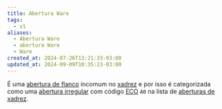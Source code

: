 ```yaml
---
title: Abertura Ware
tags:
  - v1
aliases:
  - Abertura Ware
  - abertura Ware
  - Ware
created_at: 2024-07-26T13:21:33-03:00
updated_at: 2024-09-09T10:35:23-03:00
---
```


É uma [abertura de flanco](../../../../atomos/2024/07/26/Xadrez_Aberturas_de_flanco.md) incomum no [xadrez](../../../../sementes/2024/07/06/Xadrez.md) e por isso é categorizada como uma [abertura irregular](../../../../sementes/2024/07/06/Xadrez_Aberturas_irregulares.md) com código [ECO](../../../../sementes/2024/07/07/Encyclopaedia_of_Chess_Openings.md) `A0` na lista de [aberturas de xadrez](../../../../atomos/2024/07/26/Xadrez_Aberturas.md).